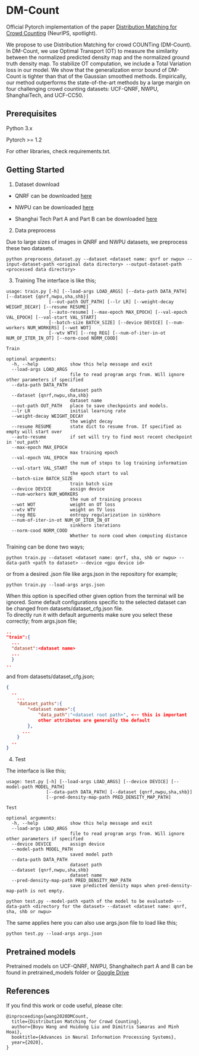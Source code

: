 # DM-Count

Official Pytorch implementation of the paper [Distribution Matching for Crowd Counting](https://arxiv.org/pdf/2009.13077.pdf) (NeurIPS, spotlight).

We propose to use Distribution Matching for crowd COUNTing (DM-Count). In DM-Count, we use Optimal Transport (OT) to measure the similarity between the normalized predicted density map and the normalized ground truth density map. To stabilize OT computation, we include a Total Variation loss in our model. We show that the generalization error bound of DM-Count is tighter than that of the Gaussian smoothed methods. Empirically, our method outperforms the state-of-the-art methods by a large margin on four challenging crowd counting datasets: UCF-QNRF, NWPU, ShanghaiTech, and UCF-CC50.

## Prerequisites

Python 3.x

Pytorch >= 1.2

For other libraries, check requirements.txt.

## Getting Started
1. Dataset download

+ QNRF can be downloaded [here](https://www.crcv.ucf.edu/data/ucf-qnrf/)

+ NWPU can be downloaded [here](https://www.crowdbenchmark.com/nwpucrowd.html)

+ Shanghai Tech Part A and Part B can be downloaded [here](https://www.kaggle.com/tthien/shanghaitech)

2. Data preprocess

Due to large sizes of images in QNRF and NWPU datasets, we preprocess these two datasets.

```
python preprocess_dataset.py --dataset <dataset name: qnrf or nwpu> --input-dataset-path <original data directory> --output-dataset-path <processed data directory> 
```
    
3. Training
The interface is like this;
```
usage: train.py [-h] [--load-args LOAD_ARGS] [--data-path DATA_PATH] [--dataset {qnrf,nwpu,sha,shb}]
                [--out-path OUT_PATH] [--lr LR] [--weight-decay WEIGHT_DECAY] [--resume RESUME]
                [--auto-resume] [--max-epoch MAX_EPOCH] [--val-epoch VAL_EPOCH] [--val-start VAL_START]
                [--batch-size BATCH_SIZE] [--device DEVICE] [--num-workers NUM_WORKERS] [--wot WOT]
                [--wtv WTV] [--reg REG] [--num-of-iter-in-ot NUM_OF_ITER_IN_OT] [--norm-cood NORM_COOD]

Train

optional arguments:
  -h, --help            show this help message and exit
  --load-args LOAD_ARGS
                        file to read program args from. Will ignore other parameters if specified
  --data-path DATA_PATH
                        dataset path
  --dataset {qnrf,nwpu,sha,shb}
                        dataset name
  --out-path OUT_PATH   place to save checkpoints and models.
  --lr LR               initial learning rate
  --weight-decay WEIGHT_DECAY
                        the weight decay
  --resume RESUME       state dict to resume from. If specified as empty will start over
  --auto-resume         if set will try to find most recent checkpoint in 'out_path'
  --max-epoch MAX_EPOCH
                        max training epoch
  --val-epoch VAL_EPOCH
                        the num of steps to log training information
  --val-start VAL_START
                        the epoch start to val
  --batch-size BATCH_SIZE
                        train batch size
  --device DEVICE       assign device
  --num-workers NUM_WORKERS
                        the num of training process
  --wot WOT             weight on OT loss
  --wtv WTV             weight on TV loss
  --reg REG             entropy regularization in sinkhorn
  --num-of-iter-in-ot NUM_OF_ITER_IN_OT
                        sinkhorn iterations
  --norm-cood NORM_COOD
                        Whether to norm cood when computing distance
```
Training can be done two ways;
```
python train.py --dataset <dataset name: qnrf, sha, shb or nwpu> --data-path <path to dataset> --device <gpu device id>
```  
 or from a desired .json file like args.json in the repository for example;
```
python train.py --load-args args.json
```
When this option is specified other given option from the terminal will be ignored. Some default configurations specific to the selected dataset can be changed from datasets/dataset_cfg.json file.  
To directly run it with default arguments 
make sure you select these correctly;
from args.json file;
```json
..
"train":{
  ...
  "dataset":<dataset name>
  ...
  }
..
```
and from datasets/dataset_cfg.json;
```json
{
  ..
    ...
    "dataset_paths":{
        "<dataset name>":{
            "data_path":"<dataset root path>", <-- this is important
            other attributes are generally the default
        },
      ...
    }
  ..
}
```


4. Test

The interface is like this;
```
usage: test.py [-h] [--load-args LOAD_ARGS] [--device DEVICE] [--model-path MODEL_PATH]
               [--data-path DATA_PATH] [--dataset {qnrf,nwpu,sha,shb}]
               [--pred-density-map-path PRED_DENSITY_MAP_PATH]

Test

optional arguments:
  -h, --help            show this help message and exit
  --load-args LOAD_ARGS
                        file to read program args from. Will ignore other parameters if specified
  --device DEVICE       assign device
  --model-path MODEL_PATH
                        saved model path
  --data-path DATA_PATH
                        dataset path
  --dataset {qnrf,nwpu,sha,shb}
                        dataset name
  --pred-density-map-path PRED_DENSITY_MAP_PATH
                        save predicted density maps when pred-density-map-path is not empty.
```
```
python test.py --model-path <path of the model to be evaluated> --data-path <directory for the dataset> --dataset <dataset name: qnrf, sha, shb or nwpu>
```
The same applies here you can also use args.json file to load like this;
```
python test.py --load-args args.json
```

## Pretrained models

Pretrained models on UCF-QNRF, NWPU, Shanghaitech part A and B can be found in pretrained_models folder or [Google Drive](https://drive.google.com/drive/folders/10U7F4iW_aPICM5-qJq21SXLLkzlum9tX?usp=sharing)

## References
If you find this work or code useful, please cite:

```
@inproceedings{wang2020DMCount,
  title={Distribution Matching for Crowd Counting},
  author={Boyu Wang and Huidong Liu and Dimitris Samaras and Minh Hoai},
  booktitle={Advances in Neural Information Processing Systems},
  year={2020},
}
```
